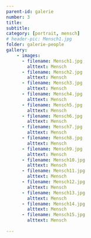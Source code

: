 ```yaml
---
parent-id: galerie
number: 3
title: 
subtitle: 
category: [portrait, mensch]
# header-pic: Mensch1.jpg
folder: galerie-people
gallery:
    - images:
      - filename: Mensch1.jpg
        alttext: Mensch
      - filename: Mensch2.jpg
        alttext: Mensch
      - filename: Mensch3.jpg
        alttext: Mensch
      - filename: Mensch4.jpg
        alttext: Mensch
      - filename: Mensch5.jpg
        alttext: Mensch
      - filename: Mensch6.jpg
        alttext: Mensch
      - filename: Mensch7.jpg
        alttext: Mensch
      - filename: Mensch8.jpg
        alttext: Mensch
      - filename: Mensch9.jpg
        alttext: Mensch
      - filename: Mensch10.jpg
        alttext: Mensch
      - filename: Mensch11.jpg
        alttext: Mensch
      - filename: Mensch12.jpg
        alttext: Mensch
      - filename: Mensch13.jpg
        alttext: Mensch
      - filename: Mensch14.jpg
        alttext: Mensch
      - filename: Mensch15.jpg
        alttext: Mensch
        
---
```

<!-- beschreibender Text hier -->
